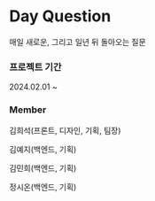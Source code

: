 # Day Question
매일 새로운, 그리고 일년 뒤 돌아오는 질문

### 프로젝트 기간
2024.02.01 ~

### Member

김희석(프론트, 디자인, 기획, 팀장)

김예지(백엔드, 기획)

김민희(백엔드, 기획)

정시온(백엔드, 기획)